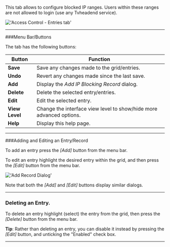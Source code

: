 This tab allows to configure blocked IP ranges. Users within these ranges
are not allowed to login (use any Tvheadend service).

!['Access Control - Entries tab'](docresources/accessconfigipblockentries.png)

---

###Menu Bar/Buttons

The tab has the following buttons:

Button                 | Function
-----------------------|-------------------
**Save**               | Save any changes made to the grid/entries.
**Undo**               | Revert any changes made since the last save.
**Add**                | Display the *Add IP Blocking Record* dialog.
**Delete**             | Delete the selected entry/entries.
**Edit**               | Edit the selected entry.
**View Level**| Change the interface view level to show/hide more advanced options.
**Help**               | Display this help page.

---

###Adding and Editing an Entry/Record

To add an entry press the *[Add]* button from the menu bar. 

To edit an entry highlight the desired entry within the grid, and 
then press the *[Edit]* button from the menu bar.

!['Add Record Dialog'](docresources/accessipblockingedit.png)

Note that both the *[Add]* and *[Edit]* buttons display similar dialogs.

---

### Deleting an Entry.

To delete an entry highlight (select) the entry from the grid, then press
the *[Delete]* button from the menu bar.

**Tip**: Rather than deleting an entry, you can disable it instead by 
pressing the *[Edit]* button, and unticking the "Enabled" check box.

---
